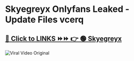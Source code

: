 
 # Skyegreyx Onlyfans Leaked - Update Files vcerq

## <h2><a href="https://clipsfans.com/Skyegreyx&ref=git">🔗 Click to LINKS ⏩⏩ 👉 🟢 Skyegreyx </a></h2>

<a href="https://clipsfans.com/Skyegreyx&ref=git" rel="nofollow" data-target="animated-image.originalLink"><img src="https://i.ibb.co.com/xMMVF88/686577567.gif" alt="Viral Video Original" style="max-width: 100%; display: inline-block;" data-target="animated-image.originalImage"></a>


